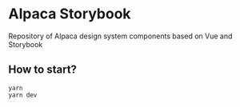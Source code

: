 # Alpaca Storybook

Repository of Alpaca design system components based on Vue and Storybook

## How to start?
```
yarn
yarn dev
```
